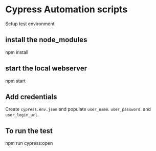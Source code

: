 # Cypress Automation scripts

Setup test environment

## install the node_modules
npm install

## start the local webserver
npm start

## Add credentials
Create `cypress.env.json` and populate `user_name`. `user_password`. and `user_login_url`.

## To run the test
npm run cypress:open

